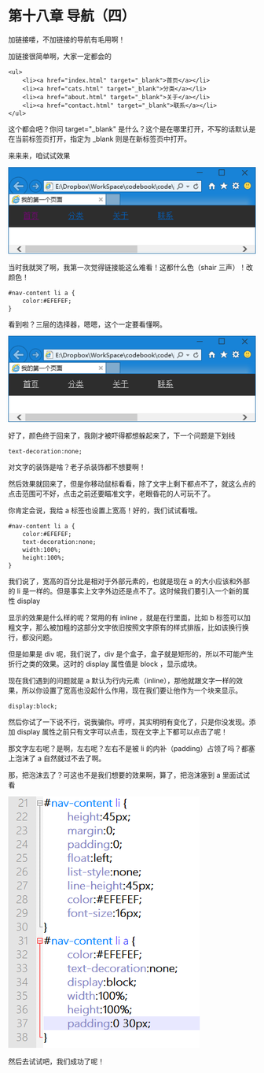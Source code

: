 第十八章 导航（四）
===

加链接喽，不加链接的导航有毛用啊！

加链接很简单啊，大家一定都会的

	<ul>
		<li><a href="index.html" target="_blank">首页</a></li>
		<li><a href="cats.html" target="_blank">分类</a></li>
		<li><a href="about.html" target="_blank">关于</a></li>
		<li><a href="contact.html" target="_blank">联系</a></li>
	</ul>

这个都会吧？你问 target="_blank" 是什么？这个是在哪里打开，不写的话默认是在当前标签页打开，指定为 _blank 则是在新标签页中打开。

来来来，咱试试效果

![图18-1](images/18-1.png)

当时我就哭了啊，我第一次觉得链接能这么难看！这都什么色（shair 三声）！改颜色！

	#nav-content li a {
		color:#EFEFEF;
	}

看到啦？三层的选择器，嗯嗯，这个一定要看懂啊。

![图18-2](images/18-2.png)

好了，颜色终于回来了，我刚才被吓得都想躲起来了，下一个问题是下划线

	text-decoration:none;

对文字的装饰是啥？老子杀装饰都不想要啊！

然后效果就回来了，但是你移动鼠标看看，除了文字上剩下都点不了，就这么点的点击范围可不好，点击之前还要瞄准文字，老眼昏花的人可玩不了。

你肯定会说，我给 a 标签也设置上宽高！好的，我们试试看哦。

	#nav-content li a {
		color:#EFEFEF;
		text-decoration:none;
		width:100%;
		height:100%;
	}

我们说了，宽高的百分比是相对于外部元素的，也就是现在 a 的大小应该和外部的 li 是一样的。但是事实上文字外边还是点不了。这时候我们要引入一个新的属性 display

显示的效果是什么样的呢？常用的有 inline ，就是在行里面，比如 b 标签可以加粗文字，那么被加粗的这部分文字依旧按照文字原有的样式排版，比如该换行换行，都没问题。

但是如果是 div 呢，我们说了，div 是个盒子，盒子就是矩形的，所以不可能产生折行之类的效果。这时的 display 属性值是 block ，显示成块。

现在我们遇到的问题就是 a 默认为行内元素（inline），那他就跟文字一样的效果，所以你设置了宽高也没起什么作用，现在我们要让他作为一个块来显示。

	display:block;

然后你试了一下说不行，说我骗你。哼哼，其实明明有变化了，只是你没发现。添加 display 属性之前只有文字可以点击，现在文字上下都可以点击了呢！

那文字左右呢？是啊，左右呢？左右不是被 li 的内补（padding）占领了吗？都塞上泡沫了 a 自然就过不去了啊。

那，把泡沫去了？可这也不是我们想要的效果啊，算了，把泡沫塞到 a 里面试试看

![图18-3](images/18-3.png)

然后去试试吧，我们成功了呢！